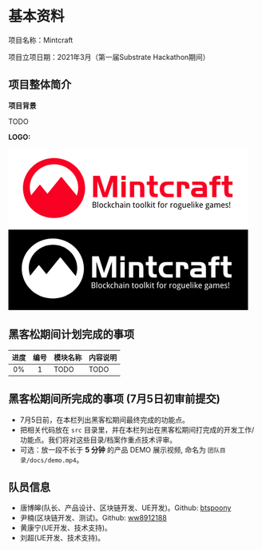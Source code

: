 # 基本资料

项目名称：Mintcraft

项目立项日期：2021年3月（第一届Substrate Hackathon期间）

## 项目整体简介

**项目背景**

TODO

**LOGO:**

![Logo Light][logo1]
![Logo Dark][logo2]

## 黑客松期间计划完成的事项

| 进度 | 编号 | 模块名称 | 内容说明 |
| :---: | :---: | ------ | ------ |
| 0% | 1 | TODO | TODO |

## 黑客松期间所完成的事项 (7月5日初审前提交)

- 7月5日前，在本栏列出黑客松期间最终完成的功能点。
- 把相关代码放在 `src` 目录里，并在本栏列出在黑客松期间打完成的开发工作/功能点。我们将对这些目录/档案作重点技术评审。
- 可选：放一段不长于 **5 分钟** 的产品 DEMO 展示视频, 命名为 `团队目录/docs/demo.mp4`。

## 队员信息

- 唐博皞(队长、产品设计、区块链开发、UE开发)。Github: [btspoony](https://github.com/btspoony)
- 尹楠(区块链开发、测试)。Github: [ww8912188](https://github.com/ww8912188)
- 黄康宁(UE开发、技术支持)。
- 刘超(UE开发、技术支持)。

[logo1]: docs/assets/logo_en_small.png "logo_small"
[logo2]: docs/assets/logo_en_white.png "logo_dark"
